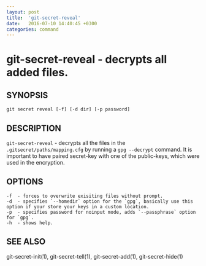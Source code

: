```yaml
---
layout: post
title:  'git-secret-reveal'
date:   2016-07-10 14:40:45 +0300
categories: command
---
```

git-secret-reveal - decrypts all added files.
=============================================

## SYNOPSIS

    git secret reveal [-f] [-d dir] [-p password]


## DESCRIPTION
`git-secret-reveal` - decrypts all the files in the `.gitsecret/paths/mapping.cfg` by running a `gpg --decrypt` command. It is important to have paired secret-key with one of the public-keys, which were used in the encryption.


## OPTIONS

    -f  - forces to overwrite exisiting files without prompt.
    -d  - specifies `--homedir` option for the `gpg`, basically use this option if your store your keys in a custom location.
    -p  - specifies password for noinput mode, adds `--passphrase` option for `gpg`.
    -h  - shows help.


## SEE ALSO

git-secret-init(1), git-secret-tell(1), git-secret-add(1), git-secret-hide(1)
